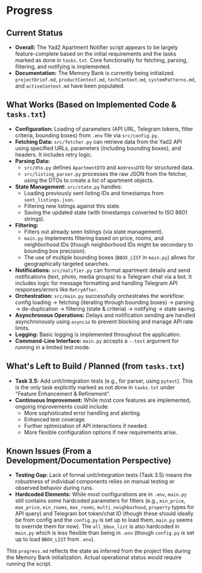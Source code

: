 # Progress

## Current Status

- **Overall:** The Yad2 Apartment Notifier script appears to be largely feature-complete based on the initial requirements and the tasks marked as done in `tasks.txt`. Core functionality for fetching, parsing, filtering, and notifying is implemented.
- **Documentation:** The Memory Bank is currently being initialized. `projectbrief.md`, `productContext.md`, `techContext.md`, `systemPatterns.md`, and `activeContext.md` have been populated.

## What Works (Based on Implemented Code & `tasks.txt`)

- **Configuration:** Loading of parameters (API URL, Telegram tokens, filter criteria, bounding boxes) from `.env` file via `src/config.py`.
- **Fetching Data:** `src/fetcher.py` can retrieve data from the Yad2 API using specified URLs, parameters (including bounding boxes), and headers. It includes retry logic.
- **Parsing Data:**
    - `src/dto.py` defines `ApartmentDTO` and `AddressDTO` for structured data.
    - `src/listing_parser.py` processes the raw JSON from the fetcher, using the DTOs to create a list of apartment objects.
- **State Management:** `src/state.py` handles:
    - Loading previously sent listing IDs and timestamps from `sent_listings.json`.
    - Filtering new listings against this state.
    - Saving the updated state (with timestamps converted to ISO 8601 strings).
- **Filtering:**
    - Filters out already seen listings (via state management).
    - `main.py` implements filtering based on price, rooms, and neighborhood IDs (though neighborhood IDs might be secondary to bounding box precision).
    - The use of multiple bounding boxes (`BBOX_LIST` in `main.py`) allows for geographically targeted searches.
- **Notifications:** `src/notifier.py` can format apartment details and send notifications (text, photo, media groups) to a Telegram chat via a bot. It includes logic for message formatting and handling Telegram API responses/errors like `RetryAfter`.
- **Orchestration:** `src/main.py` successfully orchestrates the workflow: config loading -> fetching (iterating through bounding boxes) -> parsing -> de-duplication -> filtering (state & criteria) -> notifying -> state saving.
- **Asynchronous Operations:** Delays and notification sending are handled asynchronously using `asyncio` to prevent blocking and manage API rate limits.
- **Logging:** Basic logging is implemented throughout the application.
- **Command-Line Interface:** `main.py` accepts a `--test` argument for running in a limited test mode.

## What's Left to Build / Planned (from `tasks.txt`)

- **Task 3.5:** Add unit/integration tests (e.g., for parser, using `pytest`). This is the only task explicitly marked as not done in `tasks.txt` under "Feature Enhancement & Refinement".
- **Continuous Improvement:** While most core features are implemented, ongoing improvements could include:
    - More sophisticated error handling and alerting.
    - Enhanced test coverage.
    - Further optimization of API interactions if needed.
    - More flexible configuration options if new requirements arise.

## Known Issues (From a Development/Documentation Perspective)

- **Testing Gap:** Lack of formal unit/integration tests (Task 3.5) means the robustness of individual components relies on manual testing or observed behavior during runs.
- **Hardcoded Elements:** While most configurations are in `.env`, `main.py` still contains some hardcoded parameters for filters (e.g., `min_price`, `max_price`, `min_rooms`, `max_rooms`, `multi_neighborhood`, `property` types for API query) and Telegram bot token/chat ID (though these should ideally be from config and the `config.py` is set up to load them, `main.py` seems to override them for now). The `all_bbox_list` is also hardcoded in `main.py` which is less flexible than being in `.env` (though `config.py` *is* set up to load `BBOX_LIST` from `.env`).

This `progress.md` reflects the state as inferred from the project files during the Memory Bank initialization. Actual operational status would require running the script. 